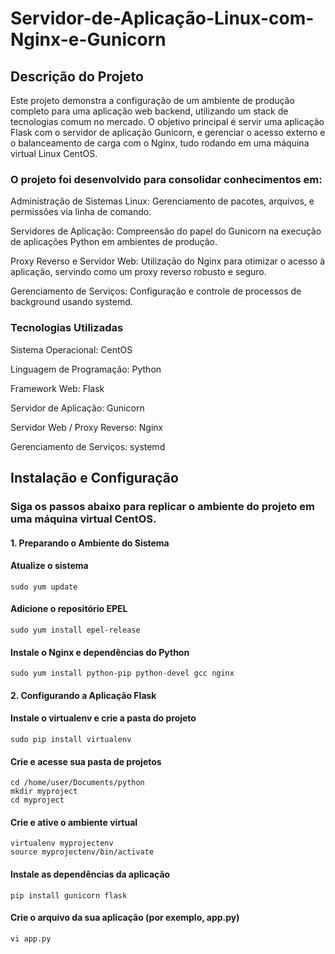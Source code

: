 # Servidor-de-Aplicação-Linux-com-Nginx-e-Gunicorn
## Descrição do Projeto

Este projeto demonstra a configuração de um ambiente de produção completo para uma aplicação web backend, utilizando um stack de tecnologias comum no mercado. O objetivo principal é servir uma aplicação Flask com o servidor de aplicação Gunicorn, e gerenciar o acesso externo e o balanceamento de carga com o Nginx, tudo rodando em uma máquina virtual Linux CentOS.

### O projeto foi desenvolvido para consolidar conhecimentos em:

Administração de Sistemas Linux: Gerenciamento de pacotes, arquivos, e permissões via linha de comando.

Servidores de Aplicação: Compreensão do papel do Gunicorn na execução de aplicações Python em ambientes de produção.

Proxy Reverso e Servidor Web: Utilização do Nginx para otimizar o acesso à aplicação, servindo como um proxy reverso robusto e seguro.

Gerenciamento de Serviços: Configuração e controle de processos de background usando systemd.

### Tecnologias Utilizadas

Sistema Operacional: CentOS

Linguagem de Programação: Python

Framework Web: Flask

Servidor de Aplicação: Gunicorn

Servidor Web / Proxy Reverso: Nginx

Gerenciamento de Serviços: systemd

## Instalação e Configuração
### Siga os passos abaixo para replicar o ambiente do projeto em uma máquina virtual CentOS.
#### 1. Preparando o Ambiente do Sistema

#### Atualize o sistema
`sudo yum update
`
#### Adicione o repositório EPEL
`sudo yum install epel-release
`
#### Instale o Nginx e dependências do Python
`sudo yum install python-pip python-devel gcc nginx
` 
#### 2. Configurando a Aplicação Flask

#### Instale o virtualenv e crie a pasta do projeto
`sudo pip install virtualenv`
#### Crie e acesse sua pasta de projetos
```
cd /home/user/Documents/python
mkdir myproject
cd myproject
```
#### Crie e ative o ambiente virtual
```
virtualenv myprojectenv
source myprojectenv/bin/activate
```
#### Instale as dependências da aplicação
`pip install gunicorn flask`

#### Crie o arquivo da sua aplicação (por exemplo, app.py)
`vi app.py`

